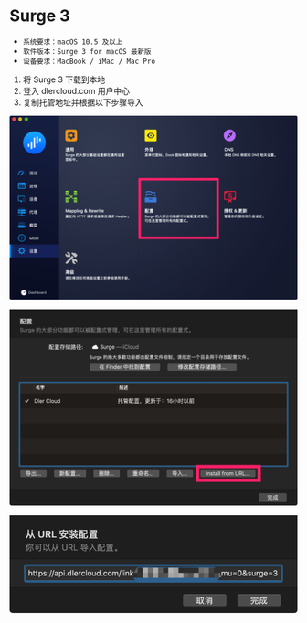 # Surge 3

* `系统要求：macOS 10.5 及以上`
* `软件版本：Surge 3 for macOS 最新版`
* `设备要求：MacBook / iMac / Mac Pro`

1. 将 Surge 3 下载到本地
2. 登入 dlercloud.com 用户中心
3. 复制托管地址并根据以下步骤导入

![](../../.gitbook/assets/jietu20181116-152325.png)

![](../../.gitbook/assets/jietu20181116-152344.png)

![](../../.gitbook/assets/jietu20181116-152457.png)

